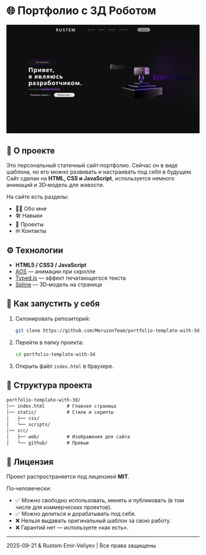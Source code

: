 # 🌐 Портфолио с 3Д Роботом

![Превью сайта](src/github/image.png)

## 📌 О проекте
Это персональный статичный сайт‑портфолио. Сейчас он в виде шаблона, но его можно развивать и настраивать под себя в будущем.  
Сайт сделан на **HTML, CSS и JavaScript**, используется немного анимаций и 3D‑модель для живости.

На сайте есть разделы:
- 🧑‍💻 Обо мне  
- 🛠 Навыки  
- 📂 Проекты  
- ✉ Контакты  

## ⚙️ Технологии
- **HTML5 / CSS3 / JavaScript**
- [AOS](https://michalsnik.github.io/aos/) — анимации при скролле  
- [Typed.js](https://mattboldt.github.io/typed.js/) — эффект печатающегося текста  
- [Spline](https://spline.design/) — 3D‑модель на странице  

## 🚀 Как запустить у себя
1. Склонировать репозиторий:
   ```bash
   git clone https://github.com/MeruzonTeam/portfolio-template-with-3d.git
   ```
2. Перейти в папку проекта:
   ```bash
   cd portfolio-template-with-3d
   ```
3. Открыть файл `index.html` в браузере.

## 📂 Структура проекта
```
portfolio-template-with-3d/
│── index.html        # Главная страница
│── static/           # Стили и скрипты
│   ├── css/
│   └── scripts/
│── src/
│   ├── web/          # Изображения для сайта
│   └── github/       # Превью
```
## 📜 Лицензия
Проект распространяется под лицензией **MIT**.  

По‑человечески:  
- ✅ Можно свободно использовать, менять и публиковать (в том числе для коммерческих проектов).  
- ✅ Можно делиться и дорабатывать под себя.  
- ❌ Нельзя выдавать оригинальный шаблон за свою работу.  
- ❌ Гарантий нет — используете «как есть».  

---

2025-09-21 & Rustem Emir-Veliyev | Все права защищены
